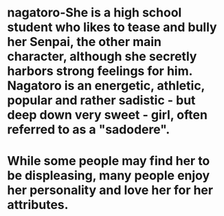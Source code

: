 # nagatoro-She is a high school student who likes to tease and bully her Senpai, the other main character, although she secretly harbors strong feelings for him. Nagatoro is an energetic, athletic, popular and rather sadistic - but deep down very sweet - girl, often referred to as a "sadodere". 
# While some people may find her to be displeasing, many people enjoy her personality and love her for her attributes.  
